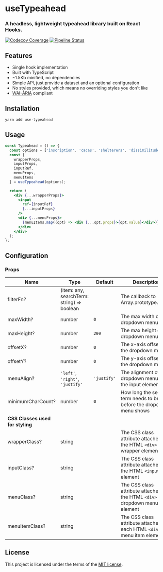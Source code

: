 # useTypeahead
### A headless, lightweight typeahead library built on React Hooks.

[![Codecov Coverage](https://img.shields.io/codecov/c/github/cooknc416/use-typeahead/develop.svg?style=flat-square)](https://codecov.io/gh/cooknc416/use-typeahead/) [![Pipeline Status](https://img.shields.io/github/workflow/status/cooknc416/use-typeahead/CI?style=flat-square)](https://github.com/cooknc416/use-typeahead/actions?query=workflow%3ACI)

## Features

- Single hook implementation
- Built with TypeScript
- ~1.5Kb minified, no dependencies
- Simple API, just provide a dataset and an optional configuration
- No styles provided, which means no overriding styles you don't like
- [WAI-ARIA](https://www.w3.org/TR/wai-aria/) compliant

## Installation

```
yarn add use-typeahead
```

## Usage

``` jsx
const Typeahead = () => {
  const options = ['inscription', 'cacas', 'shelterers', 'dissimilitude', 'rustier', 'chervils', 'impossibly', 'ibuprofens', 'forechecker', 'misconceiving'];
  const {
    wrapperProps,
    inputProps,
    inputRef,
    menuProps,
    menuItems
  } = useTypeahead(options);

  return (
    <div {...wrapperProps}>
      <input
        ref={inputRef}
        {...inputProps}
      />
      <div {...menuProps}>
        {menuItems.map((opt) => <div {...opt.props}>{opt.value}</div>)}
      </div>
    </div>
  );
};
```

## Configuration

### Props
Name | Type | Default | Description
-----|------|---------|------------
filterFn? | (item: any, searchTerm: string) => boolean |  | The callback to Array.prototype.filter()
maxWidth? | number | `0` | The max width of the dropdown menu
maxHeight? | number | `200` | The max height of the dropdown menu
offsetX? | number | `0` | The x-axis offset of the dropdown menu
offsetY? | number | `0` | The y-axis offset of the dropdown menu
menuAlign? | `'left'`, `'right'`, `'justify'` | `'justify'`  | The alignment of the dropdown menu to the input element
minimumCharCount? | number | `0` | How long the search term needs to be before the dropdown menu shows
**CSS Classes used for styling** |
wrapperClass? | string |   | The CSS class attribute attached to the HTML `<div>` wrapper element
inputClass? | string |   | The CSS class attribute attached to the HTML `<input>` element
menuClass? | string |   | The CSS class attribute attached to the HTML `<div>` dropdown menu element
menuItemClass? | string |   | The CSS class attribute attached to each HTML `<div>` menu item element


## License
This project is licensed under the terms of the [MIT license](/LICENSE).